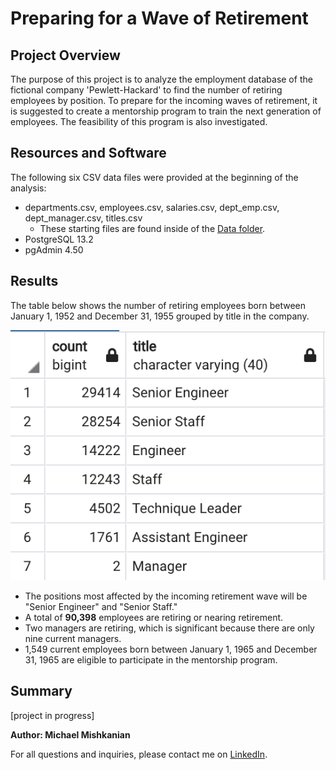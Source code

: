 # Preparing for a Wave of Retirement

## Project Overview
The purpose of this project is to analyze the employment database of the fictional company 'Pewlett-Hackard' to find the number of retiring employees by position. To prepare for the incoming waves of retirement, it is suggested to create a mentorship program to train the next generation of employees. The feasibility of this program is also investigated.

## Resources and Software
The following six CSV data files were provided at the beginning of the analysis: 
- departments.csv, employees.csv, salaries.csv, dept_emp.csv, dept_manager.csv, titles.csv
  - These starting files are found inside of the [Data folder](https://github.com/Mishkanian/Pewlett-Hackard-Analysis/tree/main/Data).
- PostgreSQL 13.2
- pgAdmin 4.50

## Results

The table below shows the number of retiring employees born between January 1, 1952 and December 31, 1955 grouped by title in the company.

![retiring_titles](https://github.com/Mishkanian/Pewlett-Hackard-Analysis/blob/main/Query%20Images/retiring_titles.png)

- The positions most affected by the incoming retirement wave will be "Senior Engineer" and "Senior Staff."
- A total of **90,398** employees are retiring or nearing retirement.
- Two managers are retiring, which is significant because there are only nine current managers.
- 1,549 current employees born between January 1, 1965 and December 31, 1965 are eligible to participate in the mentorship program.

## Summary

[project in progress]

**Author: Michael Mishkanian**  

For all questions and inquiries, please contact me on [LinkedIn](https://www.linkedin.com/in/michaelmishkanian/).
